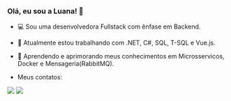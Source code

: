 ### Olá, eu sou a Luana! 👋

- 💻 Sou uma desenvolvedora Fullstack com ênfase em Backend.
- 🌱 Atualmente estou trabalhando com .NET, C#, SQL, T-SQL e Vue.js.
- 🚀  Aprendendo e aprimorando meus conhecimentos em Microsservicos, Docker e Mensageria(RabbitMQ).
  
- Meus contatos:
<div> 
  <a href = "mailto:luanamaistro@gmail.com"><img src="https://img.shields.io/badge/-Gmail-%23333?style=for-the-badge&logo=gmail&logoColor=white" target="_blank"></a>
  <a href="https://www.linkedin.com/in/luana-quinaglia-maistro-3b527b195/" target="_blank"><img src="https://img.shields.io/badge/-LinkedIn-%230077B5?style=for-the-badge&logo=linkedin&logoColor=white" target="_blank"></a> 
</div>

